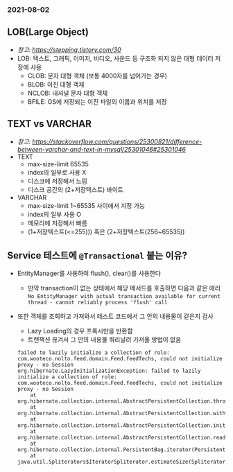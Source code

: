 ### 2021-08-02

## LOB(Large Object)
- *참고: https://stepping.tistory.com/30*
- LOB: 텍스트, 그래픽, 이미지, 비디오, 사운드 등 구조화 되지 않은 대형 데이터 저장에 사용
    - CLOB: 문자 대형 객체 (보통 4000자를 넘어가는 경우)
    - BLOB: 이진 대형 객체
    - NCLOB: 내셔널 문자 대형 객체
    - BFILE: OS에 저장되는 이진 파일의 이름과 위치를 저장

## TEXT vs VARCHAR
- *참고: https://stackoverflow.com/questions/25300821/difference-between-varchar-and-text-in-mysql/25301046#25301046*
- TEXT
    - max-size-limit 65535
    - index의 일부로 사용 X
    - 디스크에 저장해서 느림
    - 디스크 공간의 (2+저장텍스트) 바이트
- VARCHAR
    - max-size-limit 1~65535 사이에서 지정 가능
    - index의 일부 사용 O
    - 메모리에 저장해서 빠름
    - (1+저장텍스트(<=255))) 혹은 (2+저장텍스트(256~65535))

## Service 테스트에 `@Transactional` 붙는 이유?
- EntityManager를 사용하여 flush(), clear()를 사용한다
    - 만약 transaction이 없는 상태에서 해당 메서드를 호출하면 다음과 같은 에러
    `No EntityManager with actual transaction available for current thread - cannot reliably process 'flush' call`

- 또한 객체를 조회하고 가져와서 테스트 코드에서 그 안의 내용물이 같은지 검사
    - Lazy Loading의 경우 프록시만을 반환함
    - 트랜잭션 끊겨서 그 안의 내용물 쿼리날려 가져올 방법이 없음
    ```
    failed to lazily initialize a collection of role: com.wooteco.nolto.feed.domain.Feed.feedTechs, could not initialize proxy - no Session
    org.hibernate.LazyInitializationException: failed to lazily initialize a collection of role: com.wooteco.nolto.feed.domain.Feed.feedTechs, could not initialize proxy - no Session
        at org.hibernate.collection.internal.AbstractPersistentCollection.throwLazyInitializationException(AbstractPersistentCollection.java:606)
        at org.hibernate.collection.internal.AbstractPersistentCollection.withTemporarySessionIfNeeded(AbstractPersistentCollection.java:218)
        at org.hibernate.collection.internal.AbstractPersistentCollection.initialize(AbstractPersistentCollection.java:585)
        at org.hibernate.collection.internal.AbstractPersistentCollection.read(AbstractPersistentCollection.java:149)
        at org.hibernate.collection.internal.PersistentBag.iterator(PersistentBag.java:387)
        at java.util.Spliterators$IteratorSpliterator.estimateSize(Spliterators.java:1821)
    ```